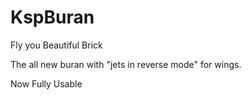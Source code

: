 # KspBuran
Fly you Beautiful Brick

The all new buran with "jets in reverse mode" for wings. 

Now Fully Usable
